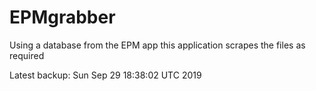 # EPMgrabber
Using a database from the EPM app this application scrapes the files as required


Latest backup: Sun Sep 29 18:38:02 UTC 2019
